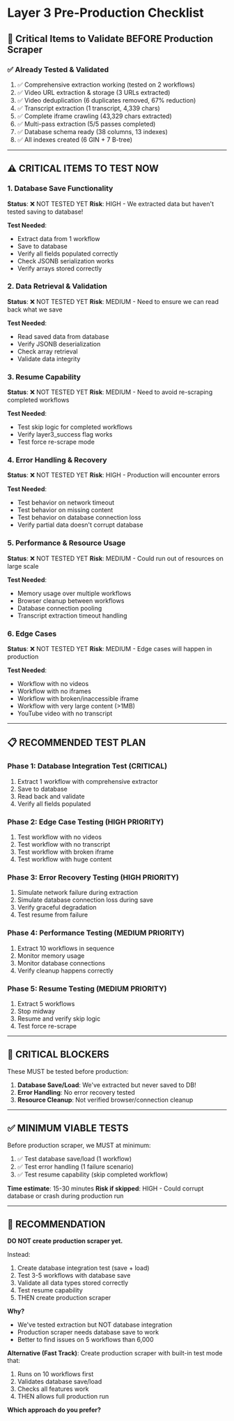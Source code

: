 # Layer 3 Pre-Production Checklist

## 🎯 **Critical Items to Validate BEFORE Production Scraper**

### ✅ **Already Tested & Validated**
1. ✅ Comprehensive extraction working (tested on 2 workflows)
2. ✅ Video URL extraction & storage (3 URLs extracted)
3. ✅ Video deduplication (6 duplicates removed, 67% reduction)
4. ✅ Transcript extraction (1 transcript, 4,339 chars)
5. ✅ Complete iframe crawling (43,329 chars extracted)
6. ✅ Multi-pass extraction (5/5 passes completed)
7. ✅ Database schema ready (38 columns, 13 indexes)
8. ✅ All indexes created (6 GIN + 7 B-tree)

---

## ⚠️ **CRITICAL ITEMS TO TEST NOW**

### 1. **Database Save Functionality**
**Status**: ❌ NOT TESTED YET
**Risk**: HIGH - We extracted data but haven't tested saving to database!

**Test Needed**:
- Extract data from 1 workflow
- Save to database
- Verify all fields populated correctly
- Check JSONB serialization works
- Verify arrays stored correctly

### 2. **Data Retrieval & Validation**
**Status**: ❌ NOT TESTED YET
**Risk**: MEDIUM - Need to ensure we can read back what we save

**Test Needed**:
- Read saved data from database
- Verify JSONB deserialization
- Check array retrieval
- Validate data integrity

### 3. **Resume Capability**
**Status**: ❌ NOT TESTED YET
**Risk**: MEDIUM - Need to avoid re-scraping completed workflows

**Test Needed**:
- Test skip logic for completed workflows
- Verify layer3_success flag works
- Test force re-scrape mode

### 4. **Error Handling & Recovery**
**Status**: ❌ NOT TESTED YET
**Risk**: HIGH - Production will encounter errors

**Test Needed**:
- Test behavior on network timeout
- Test behavior on missing content
- Test behavior on database connection loss
- Verify partial data doesn't corrupt database

### 5. **Performance & Resource Usage**
**Status**: ❌ NOT TESTED YET
**Risk**: MEDIUM - Could run out of resources on large scale

**Test Needed**:
- Memory usage over multiple workflows
- Browser cleanup between workflows
- Database connection pooling
- Transcript extraction timeout handling

### 6. **Edge Cases**
**Status**: ❌ NOT TESTED YET
**Risk**: MEDIUM - Edge cases will happen in production

**Test Needed**:
- Workflow with no videos
- Workflow with no iframes
- Workflow with broken/inaccessible iframe
- Workflow with very large content (>1MB)
- YouTube video with no transcript

---

## 📋 **RECOMMENDED TEST PLAN**

### **Phase 1: Database Integration Test** (CRITICAL)
1. Extract 1 workflow with comprehensive extractor
2. Save to database
3. Read back and validate
4. Verify all fields populated

### **Phase 2: Edge Case Testing** (HIGH PRIORITY)
1. Test workflow with no videos
2. Test workflow with no transcript
3. Test workflow with broken iframe
4. Test workflow with huge content

### **Phase 3: Error Recovery Testing** (HIGH PRIORITY)
1. Simulate network failure during extraction
2. Simulate database connection loss during save
3. Verify graceful degradation
4. Test resume from failure

### **Phase 4: Performance Testing** (MEDIUM PRIORITY)
1. Extract 10 workflows in sequence
2. Monitor memory usage
3. Monitor database connections
4. Verify cleanup happens correctly

### **Phase 5: Resume Testing** (MEDIUM PRIORITY)
1. Extract 5 workflows
2. Stop midway
3. Resume and verify skip logic
4. Test force re-scrape

---

## 🚨 **CRITICAL BLOCKERS**

These MUST be tested before production:

1. **Database Save/Load**: We've extracted but never saved to DB!
2. **Error Handling**: No error recovery tested
3. **Resource Cleanup**: Not verified browser/connection cleanup

---

## ✅ **MINIMUM VIABLE TESTS**

Before production scraper, we MUST at minimum:

1. ✅ Test database save/load (1 workflow)
2. ✅ Test error handling (1 failure scenario)
3. ✅ Test resume capability (skip completed workflow)

**Time estimate**: 15-30 minutes
**Risk if skipped**: HIGH - Could corrupt database or crash during production run

---

## 🎯 **RECOMMENDATION**

**DO NOT create production scraper yet.**

Instead:
1. Create database integration test (save + load)
2. Test 3-5 workflows with database save
3. Validate all data types stored correctly
4. Test resume capability
5. THEN create production scraper

**Why?** 
- We've tested extraction but NOT database integration
- Production scraper needs database save to work
- Better to find issues on 5 workflows than 6,000

**Alternative (Fast Track)**:
Create production scraper with built-in test mode that:
1. Runs on 10 workflows first
2. Validates database save/load
3. Checks all features work
4. THEN allows full production run

**Which approach do you prefer?**



